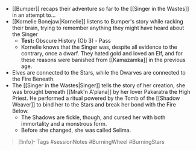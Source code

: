 - [[Bumper]] recaps their adventure so far to the [[Singer in the Wastes]] in an attempt to...
- [[Kornelie Bonejaw|Kornelie]] listens to Bumper's story while racking their brain, trying to remember anything they might have heard about the Singer
	- **Test:** Obscure History (Ob 3) - Pass
	- Kornelie knows that the Singer was, despite all evidence to the contrary, once a dwarf.  They hated gold and loved an Elf, and for these reasons were banished from [[Kamazamka]] in the previous age.
- Elves are connected to the Stars, while the Dwarves are connected to the Fire Beneath.
- The [[Singer in the Wastes|Singer]] tells the story of her creation, she was brought beneath [[Mrak'n A'plana]] by her lover Pakaratra the High Priest.  He performed a ritual powered by the Tomb of the [[Shadow Weaver]] to bind her to the Stars and break her bond with the Fire Below.
	- The Shadows are fickle, though, and cursed her with both immortality and a monstrous form.
	- Before she changed, she was called Selima.

> [!info]- Tags
> #sessionNotes #BurningWheel #BurningStars

